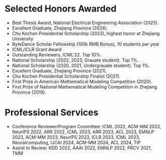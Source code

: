 # Selected Honors Awarded
- Best Thesis Award, National Electrical Engineering Association (2025). 
- Excellent Graduate, Zhejiang Province (2024). 
- Chu Kochen Presidential Scholarship (2023), highest honor at Zhejiang University
- ByteDance Scholar Fellowship (100k RMB Bonus), 10 students per year
- ICML/ICLR Grant Award
- Outstanding Reviewers, ICML'22. Top 10%.
- National Scholarship (2022, 2023, Grauate student). Top 1%.
- National Scholarship (2020, 2021, Undergrauate student). Top 1%.
- Excellent Graduate, Zhejiang Province (2021). 
- Chu Kochen Presidential Scholarship Finalist (2021).
- First Prize in American Mathematical Modeling Competition (2020). 
- First Prize of National Mathematical Modeling Competition in Zhejiang Province (2019).

# Professional Services

- Conference Reviewer/Program Committee: ICML 2022, ACM-MM 2022, NeurIPS 2022, ARR 2022, ICML 2023, ARR 2023, ACL 2023, EMNLP 2023, ACM-MM 2023, NeurIPS 2023, ICLR 2023, ICML 2023, Neuralcomputing, IJCAI 2024, ACM-MM 2024, ACL 2024, TIP
- Assist to Review: KDD 2022, AAAI 2022, EMNLP 2022, PRCV 2021, TMM

